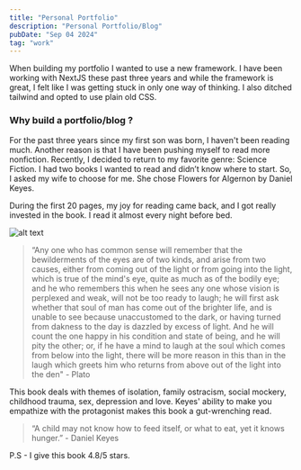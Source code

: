 ```yaml
---
title: "Personal Portfolio"
description: "Personal Portfolio/Blog"
pubDate: "Sep 04 2024"
tag: "work"
---
```


When building my portfolio I wanted to use a new framework. I have been working with NextJS these past three years and while the framework is great, I felt like I was getting stuck in only one way of thinking. I also ditched tailwind and opted to use plain old CSS.

### Why build a portfolio/blog ?

For the past three years since my first son was born, I haven't been reading much. Another reason is that I have been pushing myself to read more nonfiction. Recently, I decided to return to my favorite genre: Science Fiction. I had two books I wanted to read and didn’t know where to start. So, I asked my wife to choose for me. She chose Flowers for Algernon by Daniel Keyes.

During the first 20 pages, my joy for reading came back, and I got really invested in the book. I read it almost every night before bed.

![alt text](/fastment-landing.png "Test")

> “Any one who has common sense will remember that the bewilderments of the eyes are of two kinds, and arise from two causes, either from coming out of the light or from going into the light, which is true of the mind's eye, quite as much as of the bodily eye; and he who remembers this when he sees any one whose vision is perplexed and weak, will not be too ready to laugh; he will first ask whether that soul of man has come out of the brighter life, and is unable to see because unaccustomed to the dark, or having turned from dakness to the day is dazzled by excess of light. And he will count the one happy in his condition and state of being, and he will pity the other; or, if he have a mind to laugh at the soul which comes from below into the light, there will be more reason in this than in the laugh which greets him who returns from above out of the light into the den" - Plato

This book deals with themes of isolation, family ostracism, social mockery, childhood trauma, sex, depression and love. Keyes' ability to make you empathize with the protagonist makes this book a gut-wrenching read.

> “A child may not know how to feed itself, or what to eat, yet it knows hunger.” - Daniel Keyes

P.S - I give this book 4.8/5 stars.
